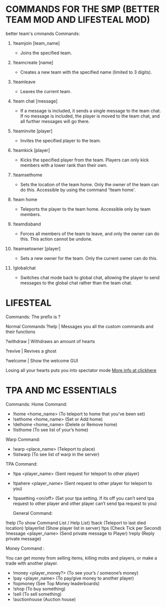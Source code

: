 # COMMANDS FOR THE SMP (BETTER TEAM MOD AND LIFESTEAL MOD)
better team's cmmands
Commands:

1. !teamjoin [team_name]
   - Joins the specified team.
   
2. !teamcreate [name]
   - Creates a new team with the specified name (limited to 3 digits).

3. !teamleave
   - Leaves the current team.

4. !team chat [message]
   - If a message is included, it sends a single message to the team chat. If no message is included, the player is moved to the team chat, and all further messages will go there.

5. !teaminvite [player]
   - Invites the specified player to the team.

6. !teamkick [player]
   - Kicks the specified player from the team. Players can only kick members with a lower rank than their own.

7. !teamsethome
   - Sets the location of the team home. Only the owner of the team can do this. Accessible by using the command '!team home'.

8. !team home
   - Teleports the player to the team home. Accessible only by team members.

9. !teamdisband
   - Forces all members of the team to leave, and only the owner can do this. This action cannot be undone.

10. !teamsetowner [player]
    - Sets a new owner for the team. Only the current owner can do this.

11. !globalchat
    - Switches chat mode back to global chat, allowing the player to send messages to the global chat rather than the team chat.
   
# LIFESTEAL
Commands:
The prefix is ?

Normal Commands
?help | Messages you all the custom commands and their functions

?withdraw <amount> | Withdraws an amount of hearts

?revive <player> | Revives a ghost

?welcome | Show the welcome GUI

Losing all your hearts puts you into spectator mode 
[More info at clickhere ](https://modbay.org/mods/696-lifesteal-addon.html)


# TPA AND MC ESSENTIALS
Commands:
Home Command:

- !home <home_name> (To teleport to home that you’ve been set)
- !sethome <home_name> (Set or Add home)
- !delhome <home_name> (Delete or Remove home)
- !listhome (To see list of your’s home)

Warp Command:

- !warp <place_name> (Teleport to place)
- !listwarp (To see list of warp in the server)

TPA Command:

- !tpa <player_name> (Sent request for teleport to other player)
- !tpahere <player_name> (Sent request to other player for teleport to you)
- !tpasetting <on/off> (Set your tpa setting. If its off you can’t send tpa request to other player and other player can’t send tpa request to you)

  General Command:

!help (To show Command List / Help List)
!back (Teleport to last died location)
!playerlist (Show player list in server)
!tps (Check Tick per Second)
!message <player_name> <message> (Send private message to Player)
!reply <message> (Reply private message)

 Money Command :

You can get money from selling items, killing mobs and players, or make a trade with another player.

- !money <player_money?> (To see your’s / someone’s money)
- !pay <player_name> <amount> (To pay/give money to another player)
- !topmoney (See Top Money leaderboards)
- !shop (To buy something)
- !sell (To sell something)
- !auctionhouse (Auction house)
